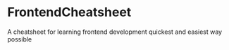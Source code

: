 # FrontendCheatsheet
A cheatsheet for learning frontend development quickest and easiest way possible 
